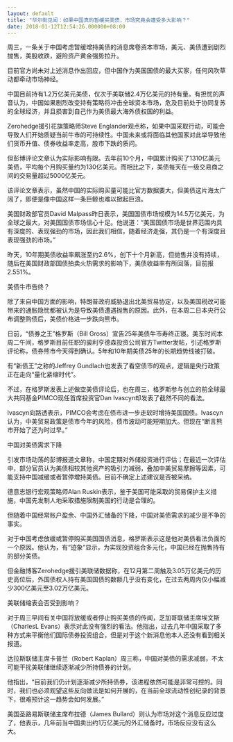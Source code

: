 ```yaml
---
layout: default
title: "华尔街见闻：如果中国真的暂缓买美债，市场究竟会遭受多大影响？"
date: 2018-01-12T12:54:26.000000+08:00
---
```


周三，一条关于中国考虑暂缓增持美债的消息席卷资本市场，美元、美债遭到剧烈抛售，美股收跌，避险资产黄金强势拉升。

目前官方尚未对上述消息作出回应，但中国作为美国国债的最大买家，任何风吹草动都牵动市场神经。

中国目前持有1.2万亿美元美债，仅次于美联储2.4万亿美元的持有量。有担忧的声音认为，中国如果剧烈改变持有策略将冲击全球资本市场，危及目前处于协同复苏的全球经济，并且损害到自己作为美债最大海外债权国的利益。

Zerohedge援引花旗策略师Steve Englander观点称，如果中国采取行动，可能会导致人们开始质疑当前牛市的可持续性。中国未来或将面临其他国家对此举导致他们货币升值、债券收益率走高，股市下跌的质问。

但彭博评论文章认为实际影响有限。去年前10个月，中国累计购买了1310亿美元美债，平均每个月购买量约为130亿美元。而相比之下，美债每天在一级交易商之间的交易量超过5000亿美元。

该评论文章表示，虽然中国的实际购买量可能比官方数据要大，但美债这片海太广阔了，即便是像中国这样一条巨鲸也难以掀起巨浪。

美国财政部官员David Malpass昨日表示，美国国债市场规模为14.5万亿美元，为全球之最大，对美国国债市场信心十足。他说道：“美国国债市场是世界范围内具有深度的、表现强劲的市场，因此我们相信，随着经济走强，其仍是一个有深度且表现强劲的市场。”

昨天，10年期美债收益率飙涨至约2.6%，创下十个月新高，但抛售并没有持续，随后在美国财政部国债拍卖火热需求的影响下，美债收益率有所回落，目前报2.551%。

美债牛市告终？

除了来自中国方面的影响，特朗普政府威胁退出北美贸易协定，以及美国税改可能带来的通胀隐忧都被认为是导致美债遭遇抛售的原因。此外，在本周二日本央行公布调整购债后，美债价格进一步跌向熊市。

日前，“债券之王”格罗斯（Bill Gross）宣告25年美债牛市寿终正寝。美东时间本周二午间，格罗斯目前任职的骏利亨德森投资公司官方Twitter发帖，引述格罗斯评论称，债券熊市今天得到确认。5年和10年期美债25年的长期趋势线被打破。

有“新债王”之称的Jeffrey Gundlach也发表了看空债市的观点，逻辑是央行政策正在走向“量化紧缩时代”。

不过，在格罗斯发表上述做空美债评论后，也在周三，格罗斯参与创立的前全球最大共同基金PIMCO现任首席投资官Dan Ivascyn却发表了截然不同的看法。

Ivascyn向路透表示，PIMCO会考虑在债市进一步走软时增持美国国债。Ivascyn认为，中美贸易政策是债市今年的风险，债市波动可能短期加大。但现在“断言熊市开始了还为时过早。”

中国对美债需求下降

引发市场动荡的彭博报道文章称，中国定期对外储投资进行评估；在最近一次评估中，部分官员认为美债相较其他资产的吸引力减弱，叠加中美贸易摩擦等因素，可能支持中国减缓或者暂停增持美债。目前不确定上述建议是否被采纳。

德意志银行宏观策略师Alan Ruskin表示，鉴于美国可能采取的贸易保护主义措施，中国先发制人地采取措施限制美国的行动是合理的。

但随着中国经常账户盈余、中国外汇储备的下降，中国对美债需求的减少是不争的事实。

对于中国考虑放缓或暂停购买美国国债消息，格罗斯表示这是他对美债看法负面的一个原因。他认为，有“迹象”显示，为实现投资组合多元化，中国已经在抛售持有的部分美债。

但金融博客Zerohedge援引美联储数据称，在12月第二周触及3.05万亿美元的历史高位后，外国债权人持有美国国债的数额几乎没有变化，在过去两周内仅小幅减少300亿美元至3.02万亿美元。

美联储缩表会否受到影响？

对于周三早间有关中国将放缓或者停止购买美债的传闻，芝加哥联储主席埃文斯（CharlesL Evans）表示对此没有强烈的看法。他指出，过去几年中国采取了多种方式来平衡他们国际债券投资组合，但是对于这个新消息他本人还没有看到相关报道。

达拉斯联储主席卡普兰（Robert Kaplan）周三称，中国对美债的需求减弱，不太可能干扰美联储继续逐渐减少所持债券的计划。

他指出，“目前我们仍计划逐渐减少所持债券，该进程依然可能是非常可控的。同时，我们也必须观望这些反向做法是如何开展的，在当前全球流动性创纪录的背景下，很难预计这一趋势会如何发展。”

美国圣路易斯联储主席布拉德（James Bullard）则认为市场对这个消息反应过度了，他表示，几年前当中国卖出约1万亿美元的外汇储备时，市场反应没有这么大。

